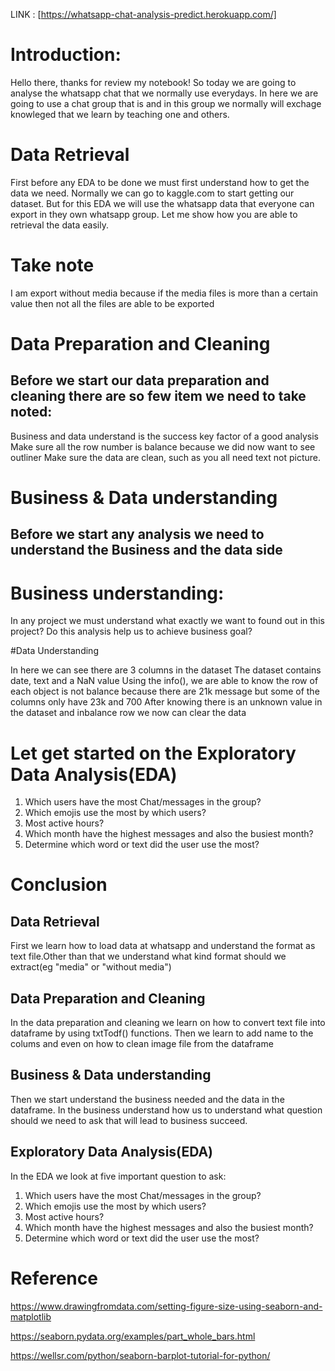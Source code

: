 LINK : [https://whatsapp-chat-analysis-predict.herokuapp.com/]

# Introduction:

Hello there, thanks for review my notebook! So today we are going to analyse the whatsapp chat that we normally use everydays. In here we are going to use a chat group that is and in this group we normally will exchage knowleged that we learn by teaching one and others.

# Data Retrieval

First before any EDA to be done we must first understand how to get the data we need. Normally we can go to kaggle.com to start getting our dataset. But for this EDA we will use the whatsapp data that everyone can export in they own whatsapp group. Let me show how you are able to retrieval the data easily.

# Take note
I am export without media because if the media files is more than a certain value then not all the files are able to be exported

# Data Preparation and Cleaning
## Before we start our data preparation and cleaning there are so few item we need to take noted:

Business and data understand is the success key factor of a good analysis
Make sure all the row number is balance because we did now want to see outliner
Make sure the data are clean, such as you all need text not picture.

# Business & Data understanding
## Before we start any analysis we need to understand the Business and the data side

# Business understanding:

In any project we must understand what exactly we want to found out in this project?
Do this analysis help us to achieve business goal?

#Data Understanding

In here we can see there are 3 columns in the dataset
The dataset contains date, text and a NaN value
Using the info(), we are able to know the row of each object is not balance because there are 21k message but some of the columns only have 23k and 700
After knowing there is an unknown value in the dataset and inbalance row we now can clear the data

# Let get started on the Exploratory Data Analysis(EDA)
1. Which users have the most Chat/messages in the group?
2. Which emojis use the most by which users?
3. Most active hours?
4. Which month have the highest messages and also the busiest month?
5. Determine which word or text did the user use the most?


# Conclusion
## Data Retrieval

First we learn how to load data at whatsapp and understand the format as text file.Other than that we understand what kind format should we extract(eg "media" or "without media")

## Data Preparation and Cleaning

In the data preparation and cleaning we learn on how to convert text file into dataframe by using txtTodf() functions. Then we learn to add name to the colums and even on how to clean image file from the dataframe

## Business & Data understanding

Then we start understand the business needed and the data in the dataframe. In the business understand how us to understand what question should we need to ask that will lead to business succeed.

## Exploratory Data Analysis(EDA)

In the EDA we look at five important question to ask:
1. Which users have the most Chat/messages in the group?
2. Which emojis use the most by which users?
3. Most active hours?
4. Which month have the highest messages and also the busiest month?
5. Determine which word or text did the user use the most?


# Reference
https://www.drawingfromdata.com/setting-figure-size-using-seaborn-and-matplotlib

https://seaborn.pydata.org/examples/part_whole_bars.html

https://wellsr.com/python/seaborn-barplot-tutorial-for-python/
